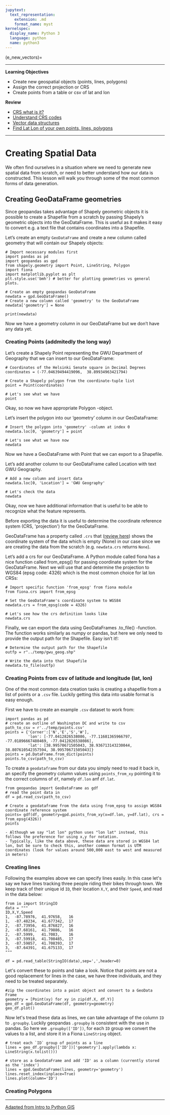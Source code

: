 ```yaml
---
jupytext:
  text_representation:
    extension: .md
    format_name: myst
kernelspec:
  display_name: Python 3
  language: python
  name: python3
---
```


(e_new_vectors)=
 
----------------
**Learning Objectives**
* Create new geospatial objects (points, lines, polygons)
* Assign the correct projection or CRS
* Create points from a table or csv of lat and lon 

**Review**
* [CRS what is it?](d_crs_what_is_it)
* [Understand CRS codes](d_understand_crs_codes)
* [Vector data structures](c_vectors)
* [Find Lat Lon of your own points, lines, polygons](https://geojson.io/)

----------------


# Creating Spatial Data
We often find ourselves in a situation where we need to generate new spatial data from scratch, or need to better understand how our data is constructed. This lesson will walk you through some of the most common forms of data generation. 

## Creating GeoDataFrame geometries
Since geopandas takes advantage of Shapely geometric objects it is possible to create a Shapefile from a scratch by passing Shapely’s geometric objects into the GeoDataFrame. This is useful as it makes it easy to convert e.g. a text file that contains coordinates into a Shapefile.

Let’s create an empty `GeoDataFrame` and create a new column called geometry that will contain our Shapely objects:

```{code-cell} ipython3
# Import necessary modules first
import pandas as pd
import geopandas as gpd
from shapely.geometry import Point, LineString, Polygon
import fiona
import matplotlib.pyplot as plt
plt.style.use('bmh') # better for plotting geometries vs general plots.

# Create an empty geopandas GeoDataFrame
newdata = gpd.GeoDataFrame()
# Create a new column called 'geometry' to the GeoDataFrame
newdata['geometry'] = None

print(newdata)
```  

Now we have a geometry column in our GeoDataFrame but we don’t have any data yet.

### Creating Points (addmitedly the long way)

Let’s create a Shapely Point representing the GWU Department of Geography that we can insert to our GeoDataFrame:

```{code-cell} ipython3
# Coordinates of the Helsinki Senate square in Decimal Degrees
coordinates = (-77.04639494419096,  38.89934963421794)

# Create a Shapely polygon from the coordinate-tuple list
point = Point(coordinates)

# Let's see what we have
point
```

Okay, so now we have appropriate Polygon -object.

Let’s insert the polygon into our ‘geometry’ column in our GeoDataFrame:

```{code-cell} ipython3
# Insert the polygon into 'geometry' -column at index 0
newdata.loc[0, 'geometry'] = point

# Let's see what we have now
newdata
```

Now we have a GeoDataFrame with Point that we can export to a Shapefile.

Let’s add another column to our GeoDataFrame called Location with text GWU Geography.

```{code-cell} ipython3
# Add a new column and insert data
newdata.loc[0, 'Location'] = 'GWU Geography'

# Let's check the data
newdata
```
Okay, now we have additional information that is useful to be able to recognize what the feature represents.

Before exporting the data it is useful to determine the coordinate reference system (CRS, 'projection') for the GeoDataFrame.

GeoDataFrame has a property called `.crs` that ([review here](d_understand_crs_codes)) shows the coordinate system of the data which is empty (None) in our case since we are creating the data from the scratch (e.g. `newdata.crs` returns `None`).

Let’s add a crs for our GeoDataFrame. A Python module called fiona has a nice function called from_epsg() for passing coordinate system for the GeoDataFrame. Next we will use that and determine the projection to WGS84 (epsg code: 4326) which is the most common choice for lat lon CRSs:

```{code-cell} ipython3
# Import specific function 'from_epsg' from fiona module
from fiona.crs import from_epsg

# Set the GeoDataFrame's coordinate system to WGS84
newdata.crs = from_epsg(code = 4326)

# Let's see how the crs definition looks like
newdata.crs
```
Finally, we can export the data using GeoDataFrames .to_file() -function. The function works similarly as numpy or pandas, but here we only need to provide the output path for the Shapefile. Easy isn’t it!:

```{code-cell} ipython3
# Determine the output path for the Shapefile
outfp = r"../temp/gwu_geog.shp"

# Write the data into that Shapefile
newdata.to_file(outfp)
```

### Creating Points from csv of latitude and longitude (lat, lon)

One of the most common data creation tasks is creating a shapefile from a list of points or a `.csv` file. Luckily getting this data into usable format is easy enough. 

First we have to create an example `.csv` dataset to work from:

```{code-cell} ipython3
import pandas as pd
# create an outline of Washington DC and write to csv
path_to_csv = r'../temp/points.csv'
points = {'Corner':['N','E','S','W'],
          'lon': [-77.0412826538086, -77.11681365966797, -77.01896667480469, -77.0412826538086], 
          'lat': [38.99570671505043, 38.936713143230044, 38.807610542357594, 38.99570671505043]}
points = pd.DataFrame.from_dict(points)
points.to_csv(path_to_csv)              
```
To create a `geodataframe` from our data you simply need to read it back in, an specify the geometry column values using `points_from_xy` pointing it to the correct columns of `df`, namely `df.lon` anf `df.lat`.

```{code-cell} ipython3
from geopandas import GeoDataFrame as gdf
# read the point data in 
df = pd.read_csv(path_to_csv)

# Create a geodataframe from the data using from_epsg to assign WGS84 coordinate reference system
points= gdf(df, geometry=gpd.points_from_xy(x=df.lon, y=df.lat), crs = from_epsg(4326))
points
```


```{tip}  
- Although we say "lat lon" python uses "lon lat" instead, this follows the preference for using x,y for notation. 
- Typically, like the data above, these data are stored in WGS84 lat lon, but be sure to check this, another common format is UTM coordinates (look for values around 500,000 east to west and measured in meters)
```

### Creating lines

Following the examples above we can specify lines easily. In this case let's say we have lines tracking three people riding their bikes through town. We keep track of their unique id `ID`, their location `X,Y`, and their `Speed`, and read in the data below:

```{code-cell} ipython3
from io import StringIO 
data = """
ID,X,Y,Speed
1,  -87.78976,  41.97658,   16
1,  -87.48234,  41.677342,  17
2,  -87.73956,  41.876827,  16
2,  -87.68161,  41.79886,   16
2,  -87.5999,   41.7083,    16
3,  -87.59918,  41.708485,  17
3,  -87.59857,  41.708393,  17
3,  -87.64391,  41.675133,  17
"""

df = pd.read_table(StringIO(data),sep=',',header=0)
```

Let's convert these to points and take a look. Notice that points are not a good replacement for lines in the case, we have three individuals, and they need to be treated separately.


```{code-cell} ipython3
#zip the coordinates into a point object and convert to a GeoData Frame
geometry = [Point(xy) for xy in zip(df.X, df.Y)]
geo_df = gpd.GeoDataFrame(df, geometry=geometry)
geo_df.plot()
```
Now let's tread these data as lines, we can take advantage of the column `ID` to `.groupby`. Luckily geopandas `.groupby` is consistent with the use in pandas. So here we `.groupby(['ID'])`, for each `ID` group we convert the values to a list, and store it in a Fiona `LineString` object. 

```{code-cell} ipython3
# treat each `ID` group of points as a line
lines = geo_df.groupby(['ID'])['geometry'].apply(lambda x:  LineString(x.tolist()))

# store as a GeodataFrame and add 'ID' as a column (currently stored as the 'index')
lines = gpd.GeoDataFrame(lines, geometry='geometry')
lines.reset_index(inplace=True)
lines.plot(column='ID')
```


### Creating Polygons
<!-- 
# Coordinates of the Helsinki Senate square in Decimal Degrees
coordinates = [(24.950899, 60.169158), (24.953492, 60.169158), (24.953510, 60.170104), (24.950958, 60.169990)]

# Create a Shapely polygon from the coordinate-tuple list
poly = Polygon(coordinates)

# Let's see what we have
poly

 [[ -77.0412826538086, 38.99570671505043 ], [ -77.11681365966797, 38.936713143230044 ], [ -77.01896667480469, 38.807610542357594],
            [ -76.90910339355469,  38.892636142310295]]           
  -->



-------------------

[Adapted from Intro to Python GIS](https://automating-gis-processes.github.io/CSC18/lessons/L2/geopandas-basics.html#creating-geometries-into-a-geodataframe)


<!-- 
```{tip}  Becuase GeoPandas are so intertwined spend the time to learn more about here [Pandas User Guide](https://pandas.pydata.org/pandas-docs/stable/user_guide/index.html)
```
 
```{code-cell} ipython3
import geopandas
world = geopandas.read_file(geopandas.datasets.get_path('naturalearth_lowres'))
world.columns
```  
-->
